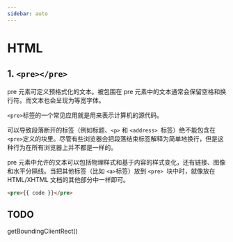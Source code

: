 ```yaml
---
sidebar: auto
---
```


# HTML

## 1.  `<pre></pre>`

pre 元素可定义预格式化的文本。被包围在 pre 元素中的文本通常会保留空格和换行符。而文本也会呈现为等宽字体。

`<pre>`标签的一个常见应用就是用来表示计算机的源代码。


可以导致段落断开的标签（例如标题、`<p>` 和 `<address> `标签）绝不能包含在` <pre> `定义的块里。尽管有些浏览器会把段落结束标签解释为简单地换行，但是这种行为在所有浏览器上并不都是一样的。

pre 元素中允许的文本可以包括物理样式和基于内容的样式变化，还有链接、图像和水平分隔线。当把其他标签（比如 `<a>`标签）放到 `<pre> `块中时，就像放在 HTML/XHTML 文档的其他部分中一样即可。

```html
<pre>{{ code }}</pre>
```

## TODO

getBoundingClientRect()


